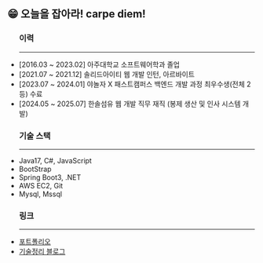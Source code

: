 ## 😁 오늘을 잡아라! carpe diem!
  <tbody>
      <td>
        <ul>
              <h3>이력</h3>
            <hr width = "100%" color = "gray">
      <li>[2016.03 ~ 2023.02] 아주대학교 소프트웨어학과 졸업</li>
      <li>[2021.07 ~ 2021.12] 솔리드아이티 웹 개발 인턴, 아르바이트</li>
      <li>[2023.07 ~ 2024.01] 야놀자 X 패스트캠퍼스 백엔드 개발 과정 최우수생(전체 2등) 수료 </li>
      <li>[2024.05 ~ 2025.07] 한솔섬유 웹 개발 직무 재직 (봉제 생산 및 인사 시스템 개발)</li>
            <h3>기술 스택</h3>
           <hr width = "100%" color = "gray">
            <li>Java17, C#, JavaScript</li>
            <li>BootStrap</li>
            <li>Spring Boot3, .NET</li>
            <li>AWS EC2, Git</li>
            <li>Mysql, Mssql</li>
            <h3>링크</h3>
           <hr width = "100%" color = "gray">
      <li><a href="https://wocjf7170.github.io/">포트폴리오</a></li>
      <li><a href="https://mungjaesoon.tistory.com/category/%EA%B3%B5%EB%B6%80/%EC%BB%B4%ED%93%A8%ED%84%B0">기술정리 블로그</a></li>
          <p></p>
    </ul>
  </td
</tbody>



